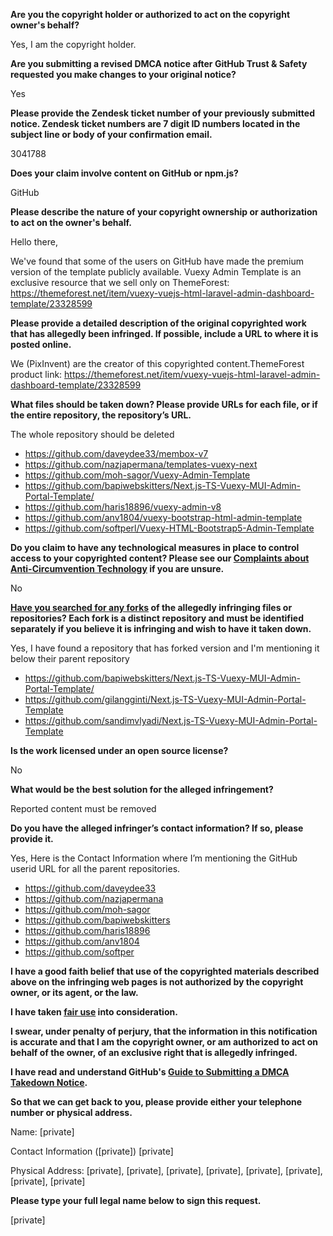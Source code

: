**Are you the copyright holder or authorized to act on the copyright owner's behalf?**

Yes, I am the copyright holder.

**Are you submitting a revised DMCA notice after GitHub Trust & Safety requested you make changes to your original notice?**

Yes

**Please provide the Zendesk ticket number of your previously submitted notice. Zendesk ticket numbers are 7 digit ID numbers located in the subject line or body of your confirmation email.**

3041788

**Does your claim involve content on GitHub or npm.js?**

GitHub

**Please describe the nature of your copyright ownership or authorization to act on the owner's behalf.**

Hello there,

We've found that some of the users on GitHub have made the premium version of the template publicly available. Vuexy Admin Template is an exclusive resource that we sell only on ThemeForest: https://themeforest.net/item/vuexy-vuejs-html-laravel-admin-dashboard-template/23328599

**Please provide a detailed description of the original copyrighted work that has allegedly been infringed. If possible, include a URL to where it is posted online.**

We (PixInvent) are the creator of this copyrighted content.ThemeForest product link: https://themeforest.net/item/vuexy-vuejs-html-laravel-admin-dashboard-template/23328599

**What files should be taken down? Please provide URLs for each file, or if the entire repository, the repository’s URL.**

The whole repository should be deleted

- https://github.com/daveydee33/membox-v7  
- https://github.com/nazjapermana/templates-vuexy-next  
- https://github.com/moh-sagor/Vuexy-Admin-Template  
- https://github.com/bapiwebskitters/Next.js-TS-Vuexy-MUI-Admin-Portal-Template/  
- https://github.com/haris18896/vuexy-admin-v8  
- https://github.com/anv1804/vuexy-bootstrap-html-admin-template  
- https://github.com/softperl/Vuexy-HTML-Bootstrap5-Admin-Template  

**Do you claim to have any technological measures in place to control access to your copyrighted content? Please see our <a href="https://docs.github.com/articles/guide-to-submitting-a-dmca-takedown-notice#complaints-about-anti-circumvention-technology">Complaints about Anti-Circumvention Technology</a> if you are unsure.**

No

**<a href="https://docs.github.com/articles/dmca-takedown-policy#b-what-about-forks-or-whats-a-fork">Have you searched for any forks</a> of the allegedly infringing files or repositories? Each fork is a distinct repository and must be identified separately if you believe it is infringing and wish to have it taken down.**

Yes, I have found a repository that has forked version and I'm mentioning it below their parent repository  
- https://github.com/bapiwebskitters/Next.js-TS-Vuexy-MUI-Admin-Portal-Template/  
- https://github.com/gilangginti/Next.js-TS-Vuexy-MUI-Admin-Portal-Template  
- https://github.com/sandimvlyadi/Next.js-TS-Vuexy-MUI-Admin-Portal-Template  

**Is the work licensed under an open source license?**

No

**What would be the best solution for the alleged infringement?**

Reported content must be removed

**Do you have the alleged infringer’s contact information? If so, please provide it.**

Yes, Here is the Contact Information where I’m mentioning the GitHub userid URL for all the parent repositories.  
- https://github.com/daveydee33  
- https://github.com/nazjapermana  
- https://github.com/moh-sagor  
- https://github.com/bapiwebskitters  
- https://github.com/haris18896  
- https://github.com/anv1804  
- https://github.com/softper  

**I have a good faith belief that use of the copyrighted materials described above on the infringing web pages is not authorized by the copyright owner, or its agent, or the law.**

**I have taken <a href="https://www.lumendatabase.org/topics/22">fair use</a> into consideration.**

**I swear, under penalty of perjury, that the information in this notification is accurate and that I am the copyright owner, or am authorized to act on behalf of the owner, of an exclusive right that is allegedly infringed.**

**I have read and understand GitHub's <a href="https://docs.github.com/articles/guide-to-submitting-a-dmca-takedown-notice/">Guide to Submitting a DMCA Takedown Notice</a>.**

**So that we can get back to you, please provide either your telephone number or physical address.**

Name: [private]

Contact Information ([private]) [private]

Physical Address: [private], [private], [private], [private], [private], [private], [private], [private]  

**Please type your full legal name below to sign this request.**

[private] 
